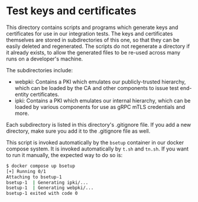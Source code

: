 # Test keys and certificates

This directory contains scripts and programs which generate keys and certificates for use in our integration tests. The keys and certificates themselves are stored in subdirectories of this one, so that they can be easily deleted and regenerated. The scripts do not regenerate a directory if it already exists, to allow the generated files to be re-used across many runs on a developer's machine.

The subdirectories include:

- webpki: Contains a PKI which emulates our publicly-trusted hierarchy, which can be loaded by the CA and other components to issue test end-entity certificates.
- ipki: Contains a PKI which emulates our internal hierarchy, which can be loaded by various components for use as gRPC mTLS credentials and more.

Each subdirectory is listed in this directory's .gitignore file. If you add a new directory, make sure you add it to the .gitignore file as well.

This script is invoked automatically by the `bsetup` container in our docker compose system. It is invoked automatically by `t.sh` and `tn.sh`. If you want to run it manually, the expected way to do so is:

```sh
$ docker compose up bsetup
[+] Running 0/1
Attaching to bsetup-1
bsetup-1  | Generating ipki/...
bsetup-1  | Generating webpki/...
bsetup-1 exited with code 0
```
